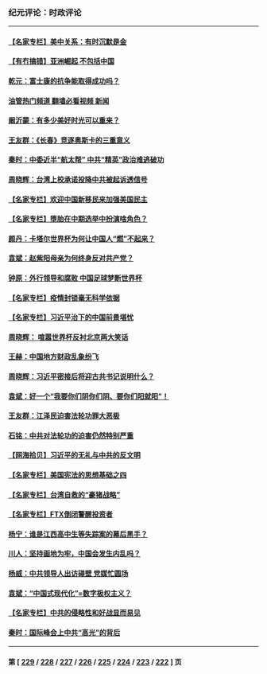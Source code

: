 ### 纪元评论：时政评论
---
#### [【名家专栏】美中关系：有时沉默是金](../../pages/nsc1025/n13872304.md?11250330) 
#### [【有冇搞错】亚洲崛起 不包括中国](../../pages/nsc1025/n13872087.md?11250330) 
#### [乾元：富士康的抗争能取得成功吗？](../../pages/nsc1025/n13872241.md?11250330) 
#### [油管热门频道 翻墙必看视频 新闻](ok?11250330)
#### [阚沂蒙：有多少美好时光可以重来？](../../pages/nsc1025/n13872175.md?11250330) 
#### [王友群：《长春》竞逐奥斯卡的三重意义](../../pages/nsc1025/n13871916.md?11250330) 
#### [秦时：中委近半“航太帮” 中共“精英”政治难逃破功](../../pages/nsc1025/n13871945.md?11250330) 
#### [周晓辉：台湾上校承诺投降中共被起诉透信号](../../pages/nsc1025/n13871766.md?11250330) 
#### [【名家专栏】欢迎中国新移民来加强美国民主](../../pages/nsc1025/n13871625.md?11250330) 
#### [【名家专栏】堕胎在中期选举中扮演啥角色？](../../pages/nsc1025/n13871613.md?11250330) 
#### [颜丹：卡塔尔世界杯为何让中国人“燃”不起来？](../../pages/nsc1025/n13871758.md?11250330) 
#### [袁斌：赵紫阳母亲为何终身反对共产党？](../../pages/nsc1025/n13871434.md?11250330) 
#### [钟原：外行领导和腐败 中国足球梦断世界杯](../../pages/nsc1025/n13871286.md?11250330) 
#### [【名家专栏】疫情封锁毫无科学依据](../../pages/nsc1025/n13870252.md?11250330) 
#### [【名家专栏】习近平治下的中国前景堪忧](../../pages/nsc1025/n13870902.md?11250330) 
#### [周晓辉： 喧嚣世界杯反衬北京两大笑话](../../pages/nsc1025/n13870971.md?11250330) 
#### [王赫：中国地方财政乱象纷飞](../../pages/nsc1025/n13870718.md?11250330) 
#### [周晓辉：习近平密接后将迎古共书记说明什么？](../../pages/nsc1025/n13870700.md?11250330) 
#### [袁斌：好一个“我要你们阴你们阴、要你们阳就阳”！](../../pages/nsc1025/n13870635.md?11250330) 
#### [王友群：江泽民迫害法轮功罪大恶极](../../pages/nsc1025/n13870562.md?11250330) 
#### [石铭：中共对法轮功的迫害仍然特别严重](../../pages/nsc1025/n13870511.md?11250330) 
#### [【网海拾贝】习近平的无礼与中共的反文明](../../pages/nsc1025/n13870485.md?11250330) 
#### [【名家专栏】美国宪法的思想基础之四](../../pages/nsc1025/n13870261.md?11250330) 
#### [【名家专栏】台湾自救的“豪猪战略”](../../pages/nsc1025/n13870243.md?11250330) 
#### [【名家专栏】FTX倒闭警醒投资者](../../pages/nsc1025/n13869602.md?11250330) 
#### [杨宁：谁是江西高中生等失踪案的幕后黑手？](../../pages/nsc1025/n13870042.md?11250330) 
#### [川人：坚持画地为牢，中国会发生内乱吗？](../../pages/nsc1025/n13869903.md?11250330) 
#### [杨威：中共领导人出访碰壁 党媒忙圆场](../../pages/nsc1025/n13869814.md?11250330) 
#### [袁斌：“中国式现代化”=数字极权主义？](../../pages/nsc1025/n13869721.md?11250330) 
#### [【名家专栏】中共的侵略性和好战显而易见](../../pages/nsc1025/n13869601.md?11250330) 
#### [秦时：国际峰会上中共“高光”的背后](../../pages/nsc1025/n13869716.md?11250330) 

---
#### 第 [ [229](./229.md?11250330) / [228](./228.md?11250330) / [227](./227.md?11250330) / [226](./226.md?11250330) / [225](./225.md?11250330) / [224](./224.md?11250330) / [223](./223.md?11250330) / [222](./222.md?11250330) ] 页
